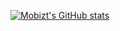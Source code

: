[![Mobizt's GitHub stats](https://github-readme-stats.vercel.app/api?username=mobizt)](https://github-readme-stats.vercel.app/api?username=mobizt)
